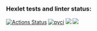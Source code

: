 ### Hexlet tests and linter status:
[![Actions Status](https://github.com/Exteni/python-project-50/workflows/hexlet-check/badge.svg)](https://github.com/Exteni/python-project-50/actions)
[![pyci](https://github.com/Exteni/python-project-50/actions/workflows/pyci.yml/badge.svg)](https://github.com/Exteni/python-project-50/actions/workflows/pyci.yml)
<a href="https://codeclimate.com/github/Exteni/python-project-50/maintainability"><img src="https://api.codeclimate.com/v1/badges/b86dccf5ecfdb235af18/maintainability" /></a>
<a href="https://codeclimate.com/github/Exteni/python-project-50/test_coverage"><img src="https://api.codeclimate.com/v1/badges/b86dccf5ecfdb235af18/test_coverage" /></a>